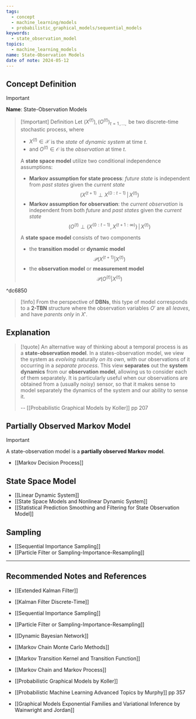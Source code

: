 ```yaml
---
tags:
  - concept
  - machine_learning/models
  - probabilistic_graphical_models/sequential_models
keywords:
  - state_observation_model
topics:
  - machine_learning_models
name: State-Observation Models
date of note: 2024-05-12
---
```


## Concept Definition

>[!important]
>**Name**: State-Observation Models

>[!important] Definition
>Let $(X^{(t)}), (O^{(t)})_{t=1\,{,}\ldots{,}\,}$ be two discrete-time stochastic process, where 
>- $X^{(t)} \in \mathcal{X}$ is the *state* of *dynamic system* at time $t$.
>- and $O^{(t)} \in \mathcal{O}$ is the *observation* at time $t$.
>  
>A **state space model**  utilize two conditional independence assumptions:
>- **Markov assumption for state process**:  *future state* is independent from *past states*  given the *current state* $$(X^{(t+1)} \perp  X^{(0:t-1)} \,|\, X^{(t)} )$$
>- **Markov assumption for observation**: the *current observation* is independent from both *future* and *past states* given the *current state* $$(O^{(t)} \perp  \{X^{(0:t-1)},\, X^{(t+1:\infty)} \} \,|\, X^{(t)} )$$
>  
>A  **state space model** consists of two components
>- the **transition model** or **dynamic model** $$\mathcal{P}(X^{(t+1)} | X^{(t)})$$
>- the **observation model** or **measurement model** $$\mathcal{P}(O^{(t)} | X^{(t)})$$

^dc6850

>[!info]
>From the perspective of **DBNs**, this type of model corresponds to a **2-TBN** structure where the observation variables $O'$ are all *leaves*, and have *parents only* in $X'$.


## Explanation

>[!quote]
>An alternative way of thinking about a temporal process is as a **state-observation model**. In a states-observation model, we view the system as *evolving* naturally *on its own*, with our observations of it occurring in a *separate process*. This view **separates** out the **system dynamics** from our **observation model**, allowing us to consider each of them separately. It is particularly useful when our observations are obtained from a (usually noisy) sensor, so that it makes sense to model separately the dynamics of the system and our ability to sense it.
>
>-- [[Probabilistic Graphical Models by Koller]] pp 207

## Partially Observed Markov Model

>[!important]
>A state-observation model is a **partially observed Markov model**.

- [[Markov Decision Process]]

## State Space Model

- [[Linear Dynamic System]]
- [[State Space Models and Nonlinear Dynamic System]]
- [[Statistical Prediction Smoothing and Filtering for State Observation Model]]

## Sampling

- [[Sequential Importance Sampling]]
- [[Particle Filter or Sampling-Importance-Resampling]]



-----------
##  Recommended Notes and References


- [[Extended Kalman Filter]]
- [[Kalman Filter Discrete-Time]]
- [[Sequential Importance Sampling]]
- [[Particle Filter or Sampling-Importance-Resampling]]


- [[Dynamic Bayesian Network]]
- [[Markov Chain Monte Carlo Methods]]
- [[Markov Transition Kernel and Transition Function]]
- [[Markov Chain and Markov Process]]

- [[Probabilistic Graphical Models by Koller]]
- [[Probabilistic Machine Learning Advanced Topics by Murphy]] pp 357
- [[Graphical Models Exponential Families and Variational Inference by Wainwright and Jordan]]
